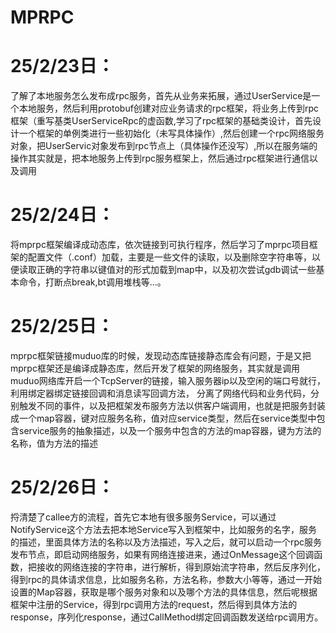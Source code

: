 # MPRPC

# 25/2/23日：
了解了本地服务怎么发布成rpc服务，首先从业务来拓展，通过UserService是一个本地服务，然后利用protobuf创建对应业务请求的rpc框架，将业务上传到rpc框架（重写基类UserServiceRpc的虚函数,学习了rpc框架的基础类设计，首先设计一个框架的单例类进行一些初始化（未写具体操作）,然后创建一个rpc网络服务对象，把UserServic对象发布到rpc节点上（具体操作还没写）,所以在服务端的操作其实就是，把本地服务上传到rpc服务框架上，然后通过rpc框架进行通信以及调用

# 25/2/24日：
将mprpc框架编译成动态库，依次链接到可执行程序，然后学习了mprpc项目框架的配置文件（.conf）加载，主要是一些文件的读取，以及删除空字符串等，以便读取正确的字符串以键值对的形式加载到map中，以及初次尝试gdb调试一些基本命令，打断点break,bt调用堆栈等...。

# 25/2/25日：
mprpc框架链接muduo库的时候，发现动态库链接静态库会有问题，于是又把mprpc框架还是编译成静态库，然后开发了框架的网络服务，其实就是调用muduo网络库开启一个TcpServer的链接，输入服务器ip以及空闲的端口号就行，利用绑定器绑定链接回调和消息读写回调方法， 分离了网络代码和业务代码，分别触发不同的事件，以及把框架发布服务方法以供客户端调用，也就是把服务封装成一个map容器，键对应服务名称，值对应service类型，然后在service类型中包含service服务的抽象描述，以及一个服务中包含的方法的map容器，键为方法的名称，值为方法的描述

# 25/2/26日：
捋清楚了callee方的流程，首先它本地有很多服务Service，可以通过NotifyService这个方法去把本地Service写入到框架中，比如服务的名字，服务的描述，里面具体方法的名称以及方法描述，写入之后，就可以启动一个rpc服务发布节点，即启动网络服务，如果有网络连接进来，通过OnMessage这个回调函数，把接收的网络连接的字符串，进行解析，得到原始流字符串，然后反序列化，得到rpc的具体请求信息，比如服务名称，方法名称，参数大小等等，通过一开始设置的Map容器，获取是哪个服务对象和以及哪个方法的具体信息，然后呢根据框架中注册的Service，得到rpc调用方法的request，然后得到具体方法的response，序列化response，通过CallMethod绑定回调函数发送给rpc调用方。